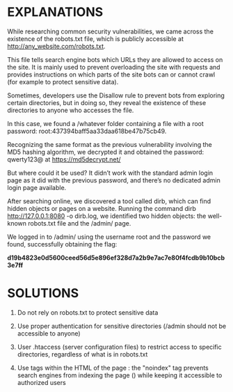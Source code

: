 # EXPLANATIONS

While researching common security vulnerabilities, we came across the existence of the robots.txt file, which is publicly accessible at http://any_website.com/robots.txt.

This file tells search engine bots which URLs they are allowed to access on the site. It is mainly used to prevent overloading the site with requests and provides instructions on which parts of the site bots can or cannot crawl (for example to protect sensitive data).

Sometimes, developers use the Disallow rule to prevent bots from exploring certain directories, but in doing so, they reveal the existence of these directories to anyone who accesses the file.

In this case, we found a /whatever folder containing a file with a root password: root:437394baff5aa33daa618be47b75cb49.

Recognizing the same format as the previous vulnerability involving the MD5 hashing algorithm, we decrypted it and obtained the password: qwerty123@ at <https://md5decrypt.net/>

But where could it be used? It didn’t work with the standard admin login page as it did with the previous password, and there’s no dedicated admin login page available.

After searching online, we discovered a tool called dirb, which can find hidden objects or pages on a website. Running the command dirb http://127.0.0.1:8080 -o dirb.log, we identified two hidden objects: the well-known robots.txt file and the /admin/ page.

We logged in to /admin/ using the username root and the password we found, successfully obtaining the flag:

**d19b4823e0d5600ceed56d5e896ef328d7a2b9e7ac7e80f4fcdb9b10bcb3e7ff**

# SOLUTIONS

1. Do not rely on robots.txt to protect sensitive data

2. Use proper authentication for sensitive directories (/admin should not be accessible to anyone)

3. User .htaccess (server configuration files) to restrict access to specific directories, regardless of what is in robots.txt

4. Use tags within the HTML of the page : the "noindex" tag prevents search engines from indexing the page (<meta name="robots" content="noindex">) while keeping it accessible to authorized users
